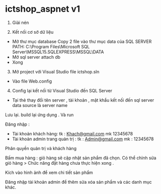 # ictshop_aspnet v1

1. Giải nén

2. Kết nối cơ sở dữ liệu
- Mở thư mục database Copy 2 file vào thư mục data của SQL SERVER
PATH: C:\Program Files\Microsoft SQL Server\MSSQL15.SQLEXPRESS\MSSQL\DATA
- Mở sql server attach db 
- Xong

3. Mở project với Visual Studio
file ictshop.sln
- Vào file Web.config

4. Config lại kết nối từ Visual Studio đến SQL Server
- Tại thẻ <connectionStrings> </connectionStrings>
thay đổi tên server , tài khoản , mật khẩu kết nối đến sql server
data source là server name

Lưu lại. build lại ứng dụng . Và run

Đăng nhập :
- Tài khoản khách hàng: 
tk : Khach@gmail.com 
mk 12345678
- Tài khoản admin trang quản trị :
tk : Admin@gmail.com
mk : 12345678

Phân quyền quản trị và khách hàng

Bấm mua hàng : giỏ hàng sẽ cập nhật sản phẩm đã chọn.
Có thể chỉnh sửa giỏ hàng >
Chức năng đặt hàng chưa thực hiện xong .

Kích vào hình ảnh để xem chi tiết sản phẩm

Đăng nhập tài khoản admin để thêm sửa xóa sản phẩm và các danh mục khác.

